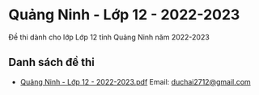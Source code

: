 # Quảng Ninh - Lớp 12 - 2022-2023

Đề thi dành cho lớp Lớp 12 tỉnh Quảng Ninh năm 2022-2023

## Danh sách đề thi

- [Quảng Ninh - Lớp 12 - 2022-2023.pdf](Quảng%20Ninh%20-%20Lớp%2012%20-%202022-2023.pdf)
Email: duchai2712@gmail.com

